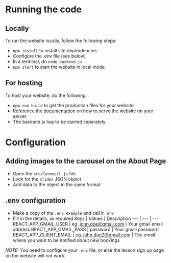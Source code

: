 # Running the code
## Locally
To run the website locally, follow the following steps:
- `npm install` to install site dependencies
- Configure the .env file (see below)
- In a terminal, do `node backend.js`
- `npm start` to start the website in local mode.

## For hosting 
To host your website, do the following:
- `npm run build` to get the production files for your website
- Reference the [documentation](https://create-react-app.dev/docs/deployment/#static-server) on how to serve the website on your server.
- The backend.js has to be started separately.

# Configuration
## Adding images to the carousel on the About Page
- Open the `src/Carousel.js` file
- Look for the `slides` JSON object
- Add data to the object in the same format

## .env configuration
- Make a copy of the `.env.example` and call it `.env`
- Fill in the details, as required
Keys | Values | Description
--- | --- | ---
REACT_APP_GMAIL_USER | eg. john.doe@gmail.com | Your gmail email address
REACT_APP_GMAIL_PASS | password | Your gmail password
REACT_APP_CLIENT_EMAIL | eg. john.doe2@gmail.com | The email where you want to be notified about new bookings

*NOTE:* You need to configure your `.env` file, or else the lesson sign up page on the website will not work.
